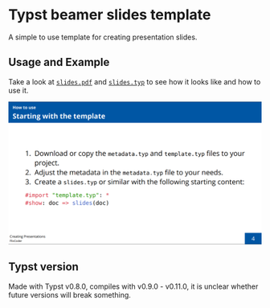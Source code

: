 # Typst beamer slides template

A simple to use template for creating presentation slides.

## Usage and Example

Take a look at [`slides.pdf`](https://github.com/FlixCoder/typst-slides/blob/main/slides.pdf) and [`slides.typ`](https://github.com/FlixCoder/typst-slides/blob/main/slides.typ) to see how it looks like and how to use it.

![Screenshot](./images/screenshot.png)

## Typst version

Made with Typst v0.8.0, compiles with v0.9.0 - v0.11.0, it is unclear whether future versions will break something.
